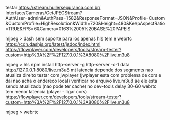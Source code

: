testar
https://stream.hullerseguranca.com.br/
Interface/Cameras/GetJPEGStream?AuthUser=admin&AuthPass=1582&ResponseFormat=JSON&Profile=Custom&CustomProfile=HighResolution&Width=720&Height=480&KeepAspectRatio=TRUE&FPS=6&Camera=0163%2005%20BASE%20PAPEIS

mjpeg > dash
  sem suporte para ios
  apenas hls tem e webrtc
  https://cdn.dashjs.org/latest/jsdoc/index.html
  https://flowplayer.com/developers/tools/stream-tester?custom=http%3A%2F%2F127.0.0.1%3A8080%2Flive.m3u8

mjpeg > hls
  npm install http-server -g
  http-server -c-1 data
  http://127.0.0.1:8080/live.m3u8
  mt latencia depende dos segments
  nao atualiza direito
  testar com jwplayer (jwplayer esta com problema de cors e dai nao acha o endereco local)
  verificar no arquivo live.m3u8 se ele esta sendo atualizado (nao pode ter cache) no dev-tools
  delay 30-60 webrtc tem menor latencia
  (player - ligar cors)
  https://flowplayer.com/developers/tools/stream-tester?custom=http%3A%2F%2F127.0.0.1%3A8080%2Flive.m3u8

mjpeg > webrtc





